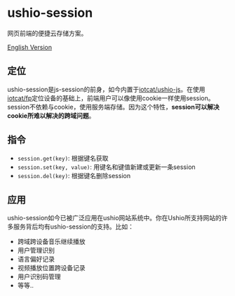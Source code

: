 # ushio-session

网页前端的便捷云存储方案。    

[English Version](./README.md)

## 定位
ushio-session是js-session的前身，如今内置于[iotcat/ushio-js](https://github.com/iotcat/ushio-js)。在使用[iotcat/fp](https://github.com/iotcat/fp)定位设备的基础上，前端用户可以像使用cookie一样使用session。session不依赖与cookie，使用服务端存储。因为这个特性，**session可以解决cookie所难以解决的跨域问题**。


## 指令
 + `session.get(key)`: 根据键名获取
 + `session.set(key, value)`: 用键名和键值新建或更新一条session
 + `session.del(key)`: 根据键名删除session
 
 
## 应用
ushio-session如今已被广泛应用在ushio网站系统中。你在Ushio所支持网站的许多服务背后均有ushio-session的支持。比如：

 - 跨域跨设备音乐继续播放
 - 用户管理识别
 - 语言偏好记录
 - 视频播放位置跨设备记录
 - 用户识别码管理
 - 等等..
 
